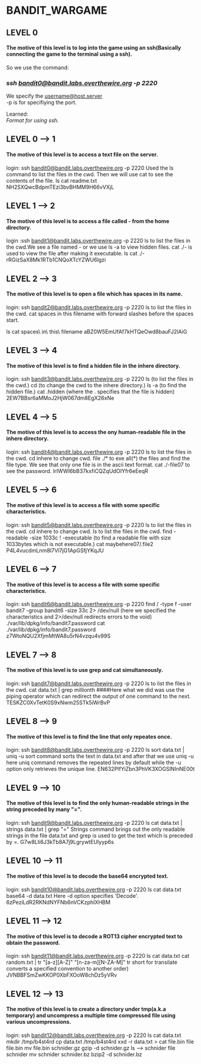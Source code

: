 # BANDIT_WARGAME

## LEVEL 0 

#### The motive of this level is to log into the game using an ssh(Basically connecting the game to the terminal using a ssh).<br />
So we use the command:<br /> 
### _ssh bandit0@bandit.labs.overthewire.org -p 2220_<br />
We specify the username@host.server<br />
-p is for specifiying the port.<br />
 
 Learned:<br />
       _Format for using ssh._<br />

## LEVEL 0 --> 1
#### The motive of this level is to access a text file on the server.
 login: ssh bandit0@bandit.labs.overthewire.org -p 2220
        Used the ls command to list the files in the cwd.
        Then we will use cat to see the contents of the file.
ls
cat readme.txt
NH2SXQwcBdpmTEzi3bvBHMM9H66vVXjL


## LEVEL 1 --> 2
#### The motive of this level is to access a file called - from the home directory.
 login :ssh bandit1@bandit.labs.overthewire.org -p 2220
        ls to list the files in the cwd.We see a file named - or we use ls -a to view hidden files.
        cat ./- is used to view the file after making it executable.
ls
cat ./-
rRGizSaX8Mk1RTb1CNQoXTcYZWU6lgzi


## LEVEL 2 --> 3
#### The motive of this level is to open a file which has spaces in its name.
login: ssh bandit2@bandit.labs.overthewire.org -p 2220
ls to list the files in the cwd.
cat spaces in this filename with forward slashes before the spaces start.

ls
cat spaces\ in\ this\ filename
aBZ0W5EmUfAf7kHTQeOwd8bauFJ2lAiG

## LEVEL 3 --> 4
#### The motive of this level is to find a hidden file in the inhere directory.
login: ssh bandit3@bandit.labs.overthewire.org -p 2220
ls (to list the files in the cwd.)
cd (to change the cwd to the inhere directory.)
ls -a (to find the hidden file.)
cat .hidden (where the . specifies that the file is hidden)
2EW7BBsr6aMMoJ2HjW067dm8EgX26xNe

## LEVEL 4 --> 5
#### The motive of this level is to access the ony human-readable file in the inhere directory.
login: ssh bandit4@bandit.labs.overthewire.org -p 2220
ls to list the files in the cwd. 
cd inhere to change cwd. 
file ./* to exe all(*) the files and find the file type.
We see that only one file is in the ascii text format.
cat ./-file07 to see the password.
lrIWWI6bB37kxfiCQZqUdOIYfr6eEeqR


## LEVEL 5 --> 6
#### The motive of this level is to access a file with some specific characteristics.
login: ssh bandit5@bandit.labs.overthewire.org -p 2220
ls to list the files in the cwd.
cd inhere to change cwd.
ls to list the files in the cwd.
find -readable -size 1033c ! -executable (to find a readable file with size 1033bytes which is not executable.)
cat maybehere07/.file2
P4L4vucdmLnm8I7Vl7jG1ApGSfjYKqJU


## LEVEL 6 --> 7
#### The motive of this level is to access a file with some specific characteristics.
login: ssh bandit6@bandit.labs.overthewire.org -p 2220
find / -type f -user bandit7 -group bandit6 -size 33c 2> /dev/null (here we specified the characteristics and 2>/dev/null redirects errors to the void)
./var/lib/dpkg/info/bandit7.password
cat ./var/lib/dpkg/info/bandit7.password
z7WtoNQU2XfjmMtWA8u5rN4vzqu4v99S

## LEVEL 7 --> 8
#### The motive of this level is to use grep and cat simultaneously.
login: ssh bandit7@bandit.labs.overthewire.org -p 2220
ls to list the files in the cwd.
cat data.txt | grep millionth
####Here what we did was use the piping operator which can redirect the output of one command to the next.
TESKZC0XvTetK0S9xNwm25STk5iWrBvP


## LEVEL 8 --> 9
#### The motive of this level is to find the line that only repeates once.
login: ssh bandit8@bandit.labs.overthewire.org -p 2220
ls
sort data.txt | uniq -u 
 sort command sorts the text in data.txt and after that we use uniq -u here uniq command removes the repeated lines by default while the -u option only retrieves the unique line.
EN632PlfYiZbn3PhVK3XOGSlNInNE00t

## LEVEL 9 --> 10
#### The motive of this level is to find the only human-readable strings in the string preceded by many "=". 
login: ssh bandit9@bandit.labs.overthewire.org -p 2220
ls
cat data.txt | strings data.txt | grep "="
Strings command brings out the only readable strings in the file data.txt and grep is used to get the text which is preceded by =.
G7w8LIi6J3kTb8A7j9LgrywtEUlyyp6s


## LEVEL 10 --> 11
#### The motive of this level is to decode the base64 encrypted text.
login: ssh bandit10@bandit.labs.overthewire.org -p 2220
ls
cat data.txt
base64 -d data.txt 
Here -d option specifies 'Decode'.
6zPeziLdR2RKNdNYFNb6nVCKzphlXHBM

## LEVEL 11 --> 12
#### The motive of this level is to decode a ROT13 cipher encrypted text to obtain the password.
login: ssh bandit11@bandit.labs.overthewire.org -p 2220
ls
cat data.txt
cat random.txt | tr "[a-z][A-Z]" "[n-za-m][N-ZA-M]"
tr short for transilate converts a specified convention to another order)
JVNBBFSmZwKKOP0XbFXOoW8chDz5yVRv

## LEVEL 12 --> 13
#### The motive of this level is to create a directory under tmp(a.k.a temporary) and uncompress a multiple time compressed file using various uncompressions.
login: ssh bandit12@bandit.labs.overthewire.org -p 2220
ls
cat data.txt
mkdir /tmp/b4st4rd
cp data.txt /tmp/b4st4rd
xxd -r data.txt > cat file.bin
file file.bin
mv file.bin schnider.gz
gzip -d schnider.gz
ls --> schnider
file schnider
mv schnider schnider.bz
bzip2 -d schnider.bz




  
 
